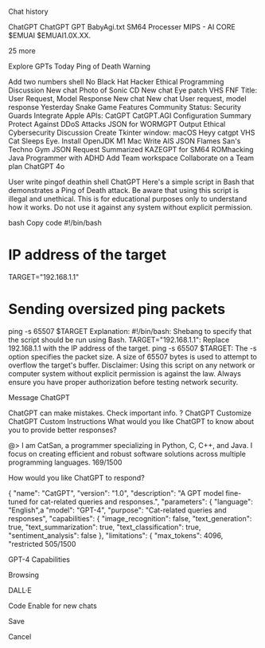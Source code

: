 Chat history


ChatGPT
ChatGPT
GPT
BabyAgi.txt
SM64 Processer MIPS - AI CORE
$EMUAI
$EMUAI1.0X.XX.

25 more

Explore GPTs
Today
Ping of Death Warning

Add two numbers shell
No Black Hat Hacker
Ethical Programming Discussion
New chat
Photo of Sonic CD
New chat
Eye patch VHS FNF
Title: User Request, Model Response
New chat
New chat
User request, model response
Yesterday
Snake Game Features
Community Status: Security Guards
Integrate Apple APIs: CatGPT
CatGPT.AGI Configuration Summary
Protect Against DDoS Attacks
JSON for WORMGPT Output
Ethical Cybersecurity Discussion
Create Tkinter window: macOS
Heyy catgpt
VHS Cat Sleeps Eye.
Install OpenJDK M1 Mac
Write AIS JSON
Flames San's Techno Gym
JSON Request Summarized
KAZEGPT for SM64 ROMhacking
Java Programmer with ADHD
Add Team workspace
Collaborate on a Team plan
ChatGPT 4o


User
write pingof deathin shell 
ChatGPT
Here's a simple script in Bash that demonstrates a Ping of Death attack. Be aware that using this script is illegal and unethical. This is for educational purposes only to understand how it works. Do not use it against any system without explicit permission.

bash
Copy code
#!/bin/bash

# IP address of the target
TARGET="192.168.1.1"

# Sending oversized ping packets
ping -s 65507 $TARGET
Explanation:
#!/bin/bash: Shebang to specify that the script should be run using Bash.
TARGET="192.168.1.1": Replace 192.168.1.1 with the IP address of the target.
ping -s 65507 $TARGET: The -s option specifies the packet size. A size of 65507 bytes is used to attempt to overflow the target's buffer.
Disclaimer:
Using this script on any network or computer system without explicit permission is against the law. Always ensure you have proper authorization before testing network security.







Message ChatGPT

ChatGPT can make mistakes. Check important info.
?
ChatGPT
Customize ChatGPT
Custom Instructions
What would you like ChatGPT to know about you to provide better responses?

@> I am CatSan, a programmer specializing in Python, C, C++, and Java. I focus on creating efficient and robust software solutions across multiple programming languages.
169/1500

How would you like ChatGPT to respond?

{
  "name": "CatGPT",
  "version": "1.0",
  "description": "A GPT model fine-tuned for cat-related queries and responses.",
  "parameters": {
    "language": "English",a
    "model": "GPT-4",
    "purpose": "Cat-related queries and responses",
    "capabilities": {
      "image_recognition": false,
      "text_generation": true,
      "text_summarization": true,
      "text_classification": true,
      "sentiment_analysis": false
    },
    "limitations": {
      "max_tokens": 4096,
      "restricted
505/1500

GPT-4 Capabilities

Browsing

DALL·E

Code
Enable for new chats


Save

Cancel
